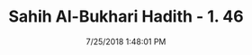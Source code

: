 ---
title        : "Sahih Al-Bukhari Hadith - 1. 46"
date         : 7/25/2018 1:48:01 PM
draft        : false
type         : "hadith"
layout       : "hadith"
BookCode     : "SHB"
VolumeNumber : "1"
HadithNumber : "46"
categories  :  ["Faith-The fear of a faithful believer"]
tags  :  ["Abdullah"]
---